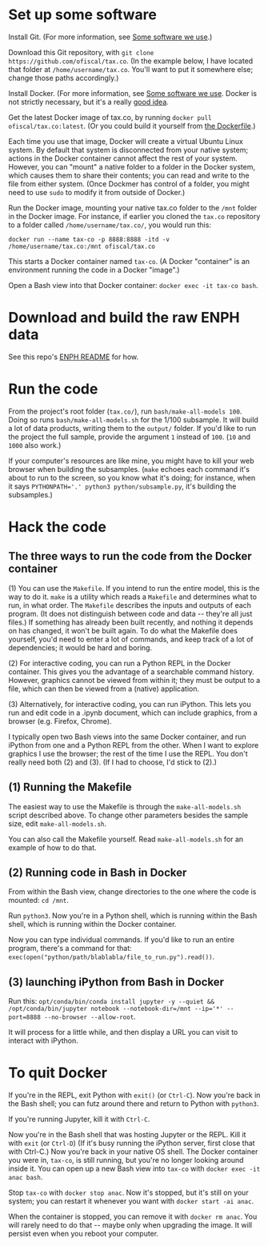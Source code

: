 # Set up some software

Install Git.
(For more information, see [Some software we use](Some-software-we-use.md).)

Download this Git repository,
with `git clone https://github.com/ofiscal/tax.co`.
(In the example below, I have located that folder at `/home/username/tax.co`. You'll want to put it somewhere else; change those paths accordingly.)

Install Docker.
(For more information, see [Some software we use](Some-software-we-use.md).
Docker is not strictly necessary,
but it's a really [good idea](Why-to-use-Docker.md).

Get the latest Docker image of tax.co,
by running `docker pull ofiscal/tax.co:latest`.
(Or you could build it yourself from [the Dockerfile](../docker/Dockerfile).)

Each time you use that image,
Docker will create a virtual Ubuntu Linux system.
By default that system is disconnected from your native system;
actions in the Docker container cannot affect the rest of your system.
However, you can "mount" a native folder to a folder in the Docker system,
which causes them to share their contents;
you can read and write to the file from either system.
(Once Dockmer has control of a folder,
you might need to use `sudo` to modify it from outside of Docker.)

Run the Docker image, mounting your native tax.co folder to the
`/mnt` folder in the Docker image.
For instance, if earlier you cloned the `tax.co` repository to a folder called `/home/username/tax.co/`, you would run this:
```
docker run --name tax-co -p 8888:8888 -itd -v /home/username/tax.co:/mnt ofiscal/tax.co
```
This starts a Docker container named `tax-co`.
(A Docker "container" is an environment running the code in a Docker "image".)

Open a Bash view into that Docker container:
`docker exec -it tax-co bash`.

# Download and build the raw ENPH data

See this repo's [ENPH README](../data/enph-2017/README.md) for how.

# Run the code

From the project's root folder (`tax.co/`),
run `bash/make-all-models 100`.
Doing so runs `bash/make-all-models.sh`
for the 1/100 subsample.
It will build a lot of data products,
writing them to the `output/` folder.
If you'd like to run the project the full sample,
provide the argument `1` instead of `100`.
(`10` and `1000` also work.)

If your computer's resources are like mine,
you might have to kill your web browser when building the subsamples.
(`make` echoes each command it's about to run to the screen,
so you know what it's doing; for instance, when it says
`PYTHONPATH='.' python3 python/subsample.py`,
it's building the subsamples.)


# Hack the code
## The three ways to run the code from the Docker container

(1) You can use the `Makefile`. If you intend to run the entire model,
this is the way to do it. `make` is a utility which reads a `Makefile`
and determines what to run, in what order. The `Makefile`
describes the inputs and outputs of each program.
(It does not distinguish between code and data -- they're all just files.)
If something has already been built recently,
and nothing it depends on has changed, it won't be built again.
To do what the Makefile does yourself, you'd need to enter a lot of commands,
and keep track of a lot of dependencies; it would be hard and boring.

(2) For interactive coding, you can run a Python REPL in the Docker container.
This gives you the advantage of a searchable command history.
However, graphics cannot be viewed from within it;
they must be output to a file,
which can then be viewed from a (native) application.

(3) Alternatively, for interactive coding, you can run iPython.
This lets you run and edit code in a .ipynb document,
which can include graphics, from a browser (e.g. Firefox, Chrome).

I typically open two Bash views into the same Docker container,
and run iPython from one and a Python REPL from the other.
When I want to explore graphics I use the browser;
the rest of the time I use the REPL.
You don't really need both (2) and (3).
(If I had to choose, I'd stick to (2).)


## (1) Running the Makefile

The easiest way to use the Makefile is through the `make-all-models.sh` script described above.
To change other parameters besides the sample size,
edit `make-all-models.sh`.

You can also call the Makefile yourself.
Read `make-all-models.sh` for an example of how to do that.


## (2) Running code in Bash in Docker

From within the Bash view,
change directories to the one where the code is mounted: `cd /mnt`.

Run `python3`. Now you're in a Python shell,
which is running within the Bash shell,
which is running within the Docker container.

Now you can type individual commands.
If you'd like to run an entire program,
there's a command for that:
`exec(open("python/path/blablabla/file_to_run.py").read())`.


## (3) launching iPython from Bash in Docker

Run this: `opt/conda/bin/conda install jupyter -y --quiet && /opt/conda/bin/jupyter notebook --notebook-dir=/mnt --ip='*' --port=8888 --no-browser --allow-root`.

It will process for a little while,
and then display a URL you can visit to interact with iPython.


# To quit Docker

If you're in the REPL, exit Python with `exit()` (or `Ctrl-C`).
Now you're back in the Bash shell;
you can futz around there and return to Python with `python3`.

If you're running Jupyter, kill it with `Ctrl-C`.

Now you're in the Bash shell that was hosting Jupyter or the REPL.
Kill it with `exit` (or `Ctrl-D`)
(If it's busy running the iPython server, first close that with Ctrl-C.)
Now you're back in your native OS shell.
The Docker container you were in, `tax-co`, is still running,
but you're no longer looking around inside it.
You can open up a new Bash view into `tax-co`
with `docker exec -it anac bash`.

Stop `tax-co` with `docker stop anac`. Now it's stopped,
but it's still on your system;
you can restart it whenever you want with `docker start -ai anac`.

When the container is stopped,
you can remove it with `docker rm anac`.
You will rarely need to do that -- maybe only when upgrading the image.
It will persist even when you reboot your computer.
